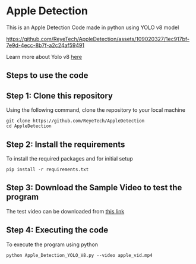 # Apple Detection

This is an Apple Detection Code made in python using YOLO v8 model

https://github.com/ReyeTech/AppleDetection/assets/109020327/1ec917bf-7e9d-4ecc-8b7f-a2c24af59491

Learn more about Yolo v8 [here](https://docs.ultralytics.com/)

## Steps to use the code
## Step 1: Clone this repository 
Using the following command, clone the repository to your local machine
```
git clone https://github.com/ReyeTech/AppleDetection
cd AppleDetection
```
## Step 2: Install the requirements
To install the required packages and for initial setup
```
pip install -r requirements.txt
```

## Step 3: Download the Sample Video to test the program
The test video can be downloaded from [this link](https://drive.google.com/file/d/1rnrNy7uZTQr1aTp2aVsDLUYFf_uV_s95/view?usp=sharing)

## Step 4: Executing the code 
To execute the program using python
```
python Apple_Detection_YOLO_V8.py --video apple_vid.mp4
```
